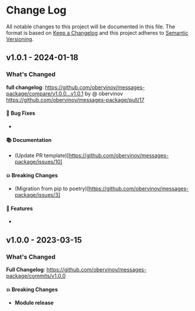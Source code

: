 # Change Log
All notable changes to this project will be documented in this file.
The format is based on [Keep a Changelog](http://keepachangelog.com/) and this project adheres to [Semantic Versioning](http://semver.org/).


## v1.0.1 - 2024-01-18
### What's Changed
**full changelog**: https://github.com/obervinov/messages-package/compare/v1.0.0...v1.0.1 by @ obervinov https://github.com/obervinov/messages-package/pull/17
#### 🐛 Bug Fixes
* 
#### 📚 Documentation
* (Update PR template)[https://github.com/obervinov/messages-package/issues/10]
#### 💥 Breaking Changes
* (Migration from pip to poetry)[https://github.com/obervinov/messages-package/issues/3]
#### 🚀 Features
* 


## v1.0.0 - 2023-03-15
### What's Changed
**Full Changelog**: https://github.com/obervinov/messages-package/commits/v1.0.0
#### 💥 Breaking Changes
* **Module release**
